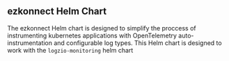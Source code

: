 ## ezkonnect Helm Chart
The ezkonnect Helm chart is designed to simplify the proccess of instrumenting kubernetes applications with OpenTelemetry auto-instrumentation and configurable log types. This Helm chart is designed to work with the `logzio-monitoring` helm chart